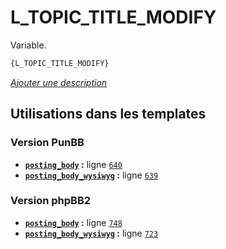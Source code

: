 # L_TOPIC_TITLE_MODIFY


Variable.

```html
{L_TOPIC_TITLE_MODIFY}
```

[*Ajouter une description*](https://fa-tvars.appspot.com/var/L_TOPIC_TITLE_MODIFY)

## Utilisations dans les templates

### Version PunBB
* __[`posting_body`](../tpl/var/punbb/posting_body.md#readme) :__ ligne [`640`](../tpl/src/punbb/posting_body.tpl#L640)
* __[`posting_body_wysiwyg`](../tpl/var/punbb/posting_body_wysiwyg.md#readme) :__ ligne [`639`](../tpl/src/punbb/posting_body_wysiwyg.tpl#L639)

### Version phpBB2
* __[`posting_body`](../tpl/var/subsilver/posting_body.md#readme) :__ ligne [`748`](../tpl/src/subsilver/posting_body.tpl#L748)
* __[`posting_body_wysiwyg`](../tpl/var/subsilver/posting_body_wysiwyg.md#readme) :__ ligne [`723`](../tpl/src/subsilver/posting_body_wysiwyg.tpl#L723)